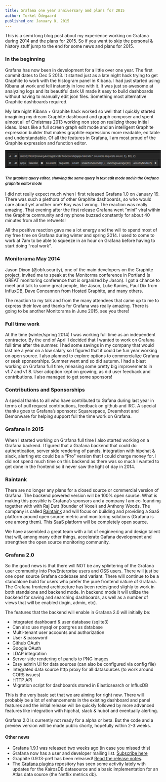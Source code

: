 ```yaml
---
title: Grafana one year anniversary and plans for 2015
author: Torkel Ödegaard
published_on: January 8, 2015
---
```



This is a semi long blog post about my experience working on Grafana during 2014 and the plans for 2015.
So if you want to skip the personal & history stuff jump to the end for some news and plans for 2015.

### In the beginning
Grafana has now been in development for a little over one year. The first commit dates to Dec 5 2013.
It started just as a late night hack trying to get Graphite to work with the histogram panel in Kibana.
I had just started using Kibana at work and fell instantly in love with it. It was just so awesome at
analyzing logs and its beautiful dark UI made it easy to build dashboards without having to manually
edit json files. Something most alternative Graphite dashboards required.

My late night Kibana + Graphite hack worked so well that I quickly started imagining my dream Graphite
dashboard and graph composer and spent almost all of Christmas 2013 working non stop on realizing those
initial ideas. Ideas like a full screen graph edit mode and an intelligent Graphite expression builder
that makes graphite expressions more readable, editable and understandable. Of all the features in Grafana,
I am most proud of the Graphite expression and function editor.

<div >
  <img src="/assets/img/blog/graphite_query_editor.png"/>
  <h4>
  <small><em>The graphite query editor, showing the same query in text
    edit mode and in the Grafana graphite editor mode
    </em>
  </small>
  </h4>
</div>

I did not really expect much when I first released Grafana 1.0 on January 19. There was such a plethora of
other Graphite dashboards, so who would care about yet another one? Boy was I wrong. The reaction was really
amazing. That evening after the first release Grafana went “mini” viral within the Graphite community and
my phone buzzed constantly for about 40 minutes from all the retweets!

All the positive reaction gave me a lot energy and the will to spend most of my free time on Grafana during
winter and spring 2014. I used to come to work at 7am to be able to squeeze in an hour on Grafana before
having to start doing “real work”.

### Monitorama May 2014
Jason Dixon (@obfuscurity), one of the main developers on the Graphite project, invited me to speak at
the Monitorma conference in Portland (a GREAT monitoring conference that is organized by Jason).
I got a chance to meet and talk to some great people, like Jason, Luke Kanies, Paul Dix from InfluxDB,
Dave Concannon from Hosted Graphite, and many others.

The reaction to my talk and from the many attendees that came up to me to express their love and thanks
for Grafana was really amazing. There is going to be another Monitorama in June 2015, see you there!

### Full time work
At the time (winter/spring 2014) I was working full time as an independent contractor. By the end of April I
decided that I wanted to work on Grafana full time after the summer. I had some savings in my company
that would last me a year on a low salary so I figured that it could be fun year working on open source.
I also planned to explore options to commercialize Grafana or seek sponsorships. Summer went and so did autumn.
I had a blast working on Grafana full time, releasing some pretty big improvements in v1.7 and v1.8. User
adoption kept on growing, as did user feedback and contributions. I also managed to get some sponsors!

### Contributions and Sponsorships
A special thanks to all who have contributed to Gafana during last year in terms of pull request contributions,
feedback on github and IRC. A special thanks goes to Grafana’s sponsors: Squarespace, Dreamhost and Demonware
for helping support full the time work on Grafana.

### Grafana in 2015
When I started working on Grafana full time I also started working on a Grafana backend.
I figured that a Grafana backend that could do authentication, server side rendering of panels,
integration with hipchat & slack, alerting etc could be a “Pro” version that I could charge money for.
I did not spend much time on this backend as there was so much I wanted to get done in the frontend
so it never saw the light of day in 2014.

### Raintank
There are no longer any plans for a closed source or commercial version of Grafana. The backend powered version
will be 100% open source. What is making this possible is Grafana’s sponsors and a company I am co-founding
together with with Raj Dutt (founder of Voxel) and Anthony Woods. The company is called [Raintaink](http://raintank.io) and
will focus on building and providing a SaaS platform around open source metric and monitoring solutions
(Grafana is one among them). This SaaS platform will be completely open source.

We have assembled a great team with a lot of engineering and design talent that will, among many other things,
accelerate Gafana development and strengthen the open source monitoring community.

### Grafana 2.0
So the good news is that there will NOT be any splintering of the Grafana user community into Pro/Enterprise
users and OSS users. There will just be one open source Grafana codebase and variant. There will continue to
be a standalone build for users who prefer the pure frontend nature of Grafana. The Grafana frontend architecture
has been redesigned slighly to work in both standalone and backend mode. In backend mode it will utilize the backend
for saving and searching dashboards, as well as a number of views that will be enabled (login, admin, etc).

The features that the backend will enable in Grafana 2.0 will initially be:

- Integrated dashboard & user database (sqlite3)
- Can also use mysql or postgres as database
- Multi-tenant user accounts and authorization
 - User & password
 - Github OAuth
 - Google OAuth
 - LDAP integration
- Server side rendering of panels to PNG images
- Easy admin UI for data sources (can also be configured via config file)
- Integrated data source http proxy for all datasources (to work around CORS issues)
- HTTP API
- Migration script for dashboards stored in Elasticsearch or InfluxDB

This is the very basic set that we are aiming for right now. There will probably be a lot of enhancements in the
existing dashboard and panel features and the initial release will be quickly followed by more advanced features
like integration with hipchat, slack & hubot and eventually alerting.

Grafana 2.0 is currently not ready for a alpha or beta. But the code and a preview version will
be made public shorty, hopefully within 2-3 weeks.

#### Other news

- Grafana 1.9.1 was released two weeks ago (in case you missed this)
- Grafana now has a user and developer mailing list. [Subscribe here](https://groups.io/org/groupsio/grafana)
- Graphite 0.9.13-pre1 has been released! [Read the release notes](http://graphite.readthedocs.org/en/latest/releases/0_9_13.html).
- The [Grafana plugins](https://github.com/grafana/grafana-plugins) repository has seen some activity lately with updates for the KairosDB datasource and a basic implementation
for an Atlas data source (the Netflix metrics db).

